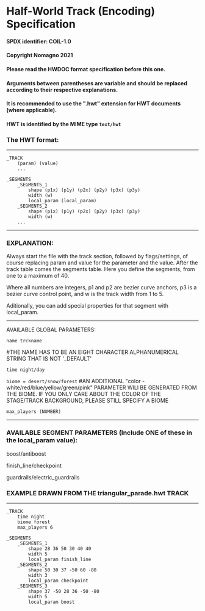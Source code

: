 # Half-World Track (Encoding) Specification

#### SPDX identifier: COIL-1.0
#### Copyright Nomagno 2021
#### Please read the HWDOC format specification before this one.
#### Arguments between parentheses are variable and should be replaced according to their respective explanations.

#### It is recommended to use the ".hwt" extension for HWT documents (where applicable).
#### HWT is identified by the MIME type `text/hwt`

### The HWT format:

***
```
_TRACK
	(param) (value)
	...

_SEGMENTS
	_SEGMENTS_1
		shape (p1x) (p1y) (p2x) (p2y) (p3x) (p3y)
		width (w)
		local_param (local_param)
	_SEGMENTS_2
		shape (p1x) (p1y) (p2x) (p2y) (p3x) (p3y)
		width (w)
	...
```
***

### EXPLANATION:

Always start the file with the track section, followed by flags/settings, of course replacing param and value for the parameter and the value.
After the track table comes the segments table. Here you define the segments, from one to a maximum of 40.

Where all numbers are integers, p1 and p2 are bezier curve anchors, p3 is a bezier curve control point, and w is the track width from 1 to 5.

Aditionally, you can add special properties for that segment with local_param.


***

AVAILABLE GLOBAL PARAMETERS:

`name trckname`

#THE NAME HAS TO BE AN EIGHT CHARACTER ALPHANUMERICAL STRING THAT IS NOT '_DEFAULT'

`time night/day`

`biome = desert/snow/forest`
#AN ADDITIONAL "color - white/red/blue/yellow/green/pink" PARAMETER WILl BE GENERATED FROM THE BIOME. IF YOU ONLY CARE ABOUT THE COLOR OF THE STAGE/TRACK BACKGROUND, PLEASE STILL SPECIFY A BIOME

`max_players (NUMBER)`


***
### AVAILABLE SEGMENT PARAMETERS (Include ONE of these in the local_param value):


boost/antiboost

finish_line/checkpoint

guardrails/electric_guardrails


### EXAMPLE DRAWN FROM THE triangular_parade.hwt TRACK
***

```
_TRACK
	time night
	biome forest
	max_players 6

_SEGMENTS
	_SEGMENTS_1
		shape 28 36 50 30 40 40
		width 5
		local_param finish_line
	_SEGMENTS_2
		shape 50 30 37 -50 60 -80
		width 3
		local_param checkpoint
	_SEGMENTS_3
		shape 37 -50 28 36 -50 -80
		width 5
		local_param boost
```
